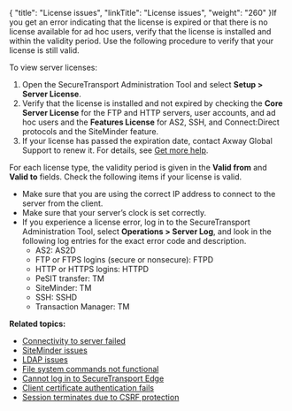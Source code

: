 {
    "title": "License issues",
    "linkTitle": "License issues",
    "weight": "260"
}If you get an error indicating that the license is expired or that there is no license available for ad hoc users, verify that the license is installed and within the validity period. Use the following procedure to verify that your license is still valid.

To view server licenses:

1.  Open the <span class="mc-variable axway_variables.Component_Short_Name variable">SecureTransport</span> Administration Tool and select **Setup > Server License**.
2.  Verify that the license is installed and not expired by checking the **Core Server License** for the FTP and HTTP servers, user accounts, and ad hoc users and the **Features License** for AS2, SSH, and Connect:Direct protocols and the SiteMinder feature.
3.  If your license has passed the expiration date, contact <span class="mc-variable axway_variables.Company_Name variable">Axway</span> Global Support to renew it. For details, see <a href="##top" class="MCXref xref">Get more help</a>.

For each license type, the validity period is given in the **Valid from** and **Valid to** fields. Check the following items if your license is valid.

-   Make sure that you are using the correct IP address to connect to the server from the client.
-   Make sure that your server’s clock is set correctly.
-   If you experience a license error, log in to the <span class="mc-variable axway_variables.Component_Short_Name variable">SecureTransport</span> Administration Tool, select **Operations > Server Log**, and look in the following log entries for the exact error code and description.
    -   AS2: AS2D
    -   FTP or FTPS logins (secure or nonsecure): FTPD
    -   HTTP or HTTPS logins: HTTPD
    -   PeSIT transfer: TM
    -   SiteMinder: TM
    -   SSH: SSHD
    -   Transaction Manager: TM

**Related topics:**

-   <a href="../t_st_connectivity_to_server_failed" class="MCXref xref">Connectivity to server failed</a>
-   <a href="../t_st_siteminder_issues" class="MCXref xref">SiteMinder issues</a>
-   <a href="../c_st_ldap_issues" class="MCXref xref">LDAP issues</a>
-   <a href="../c_st_file_system_commands_not_functional" class="MCXref xref">File system commands not functional</a>
-   <a href="../c_st_cannot_log_edge" class="MCXref xref">Cannot log in to SecureTransport Edge</a>
-   <a href="../c_st_client_certificate_authentication_fails" class="MCXref xref">Client certificate authentication fails</a>
-   <a href="../c_st_session_terminates_due_to_csrf_protection" class="MCXref xref">Session terminates due to CSRF protection</a>
